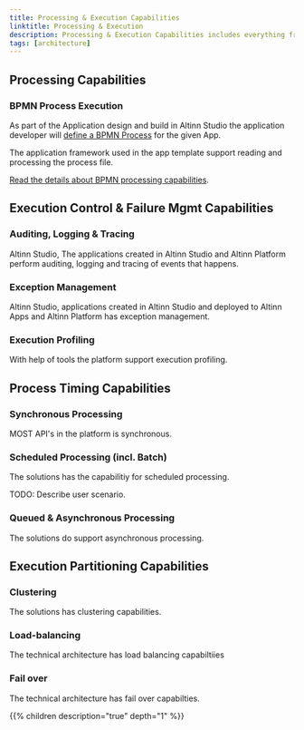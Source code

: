 ```yaml
---
title: Processing & Execution Capabilities
linktitle: Processing & Execution
description: Processing & Execution Capabilities includes everything from processing a defined business processes to load balancing and failover.
tags: [architecture]
---
```

##	Processing Capabilities

### BPMN Process Execution
As part of the Application design and build in Altinn Studio the application developer will [define a BPMN Process](../appdevelopment/) for the given App. 

The application framework used in the app template support reading and processing the process file. 

[Read the details about BPMN processing capabilities](process).

## Execution Control & Failure Mgmt Capabilities

###	Auditing, Logging & Tracing
Altinn Studio, The applications created in Altinn Studio and Altinn Platform perform auditing, logging and tracing of events that happens.

### Exception Management
Altinn Studio, applications created in Altinn Studio and deployed to Altinn Apps and Altinn Platform has exception management.

### Execution Profiling
With help of tools the platform support execution profiling.

##	Process Timing Capabilities

### Synchronous Processing
MOST API's in the platform is synchronous.

### Scheduled Processing (incl. Batch)
The solutions has the capabilitiy for scheduled processing. 

TODO: Describe user scenario.

### Queued & Asynchronous Processing
The solutions do support asynchronous processing.

## Execution Partitioning Capabilities

### Clustering 
The solutions has clustering capabilities.

### Load-balancing

The technical architecture has load balancing capabiltiies

### Fail over
The technical architecture has fail over capabilties. 


{{% children description="true" depth="1" %}}
